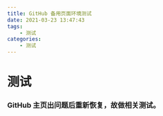 ```yaml
---
title: GitHub 备用页面环境测试
date: 2021-03-23 13:47:43
tags:
    - 测试
categories:
    - 测试
---
```


# 测试

### GitHub 主页出问题后重新恢复，故做相关测试。